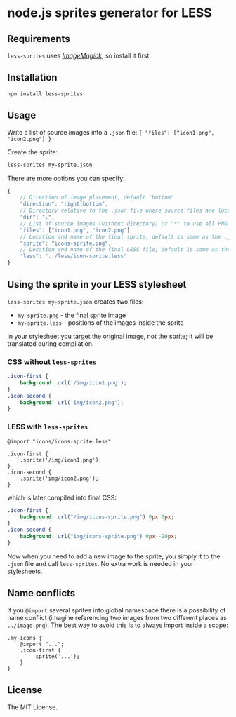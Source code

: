 # node.js sprites generator for LESS

## Requirements
`less-sprites` uses [*ImageMagick*](http://www.imagemagick.org/), so install it first. 

## Installation
```
npm install less-sprites
```

## Usage
Write a list of source images into a `.json` file:
`{ "files": ["icon1.png", "icon2.png"] }`

Create the sprite:
```bash
less-sprites my-sprite.json
```

There are more options you can specify:
```JavaScript
{
	// Direction of image placement, default "bottom"
	"direction": "right|bottom",
	// Directory relative to the .json file where source files are located, default "."
	"dir": ".",
	// List of source images (without directory) or "*" to use all PNG files
	"files": ["icon1.png", "icon2.png"]
	// Location and name of the final sprite, default is same as the .json file.
	"sprite": "icons-sprite.png",
	// Location and name of the final LESS file, default is same as the .json file.
	"less": "../less/icon-sprite.less"
}
```

## Using the sprite in your LESS stylesheet
`less-sprites my-sprite.json` creates two files:
* `my-sprite.png` - the final sprite image
* `my-sprite.less` - positions of the images inside the sprite

In your stylesheet you target the original image, not the sprite; it will be translated during compilation.
### CSS without `less-sprites`
```css
.icon-first {
	background: url('/img/icon1.png');
}
.icon-second {
	background: url('img/icon2.png');
}
```

### LESS with `less-sprites`
```less
@import "icons/icons-sprite.less"

.icon-first {
	.sprite('/img/icon1.png');
}
.icon-second {
	.sprite('img/icon2.png');
}
```
which is later compiled into final CSS:
```css
.icon-first {
	background: url("/img/icons-sprite.png") 0px 0px;
}
.icon-second {
	background: url("img/icons-sprite.png") 0px -20px;
}

```
Now when you need to add a new image to the sprite, you simply it to the `.json` file and call `less-sprites`.
No extra work is needed in your stylesheets.

## Name conflicts
If you `@import` several sprites into global namespace there is a possibility of name conflict (imagine referencing two images from two different places as `../image.png`). The best way to avoid this is to always import inside a scope:
```less
.my-icons {
	@import "...";
	.icon-first {
		.sprite('...');
	}
}
```

## License
The MIT License.
